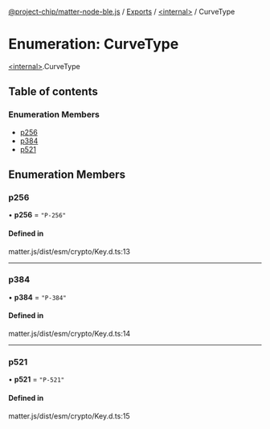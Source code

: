 [@project-chip/matter-node-ble.js](../README.md) / [Exports](../modules.md) / [\<internal\>](../modules/internal_.md) / CurveType

# Enumeration: CurveType

[\<internal\>](../modules/internal_.md).CurveType

## Table of contents

### Enumeration Members

- [p256](internal_.CurveType.md#p256)
- [p384](internal_.CurveType.md#p384)
- [p521](internal_.CurveType.md#p521)

## Enumeration Members

### p256

• **p256** = ``"P-256"``

#### Defined in

matter.js/dist/esm/crypto/Key.d.ts:13

___

### p384

• **p384** = ``"P-384"``

#### Defined in

matter.js/dist/esm/crypto/Key.d.ts:14

___

### p521

• **p521** = ``"P-521"``

#### Defined in

matter.js/dist/esm/crypto/Key.d.ts:15
